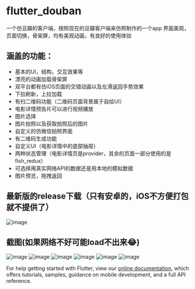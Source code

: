 # flutter_douban

一个仿豆瓣的客户端，按照现在的豆瓣客户端来仿照制作的一个app
界面美观，页面切换，骨架屏，均有美观动画，有良好的使用体验

## 涵盖的功能：
- 基本的UI，结构，交互效果等
- 漂亮的动画加载骨架屏
- 双平台都有仿iOS页面的交错动画以及左滑返回手势效果
- 下拉刷新，上拉加载
- 有扫二维码功能（二维码页面背景属于自绘UI） 
- 电影详情预告片可以进行视频播放
- 图片选择
- 图片拍照以及获取拍照后的图片
- 自定义的仿微信拍照界面
- 有二维码生成功能
- 自定义UI（电影详情中的底部抽屉）
- 两种状态管理（电影详情页是provider，其余的页面一部分使用的是fish_redux）
- 可选择用真实网络API的数据还是用本地的模拟数据
- 图片预览，拖拽返回

## 最新版的release下载（只有安卓的，iOS不方便打包就不提供了）
![image](https://github.com/luckysmg/flutter_douban/blob/master/md_img/qrcode.png)


## 截图(如果网络不好可能load不出来😂)
![image](https://github.com/luckysmg/flutter_douban/blob/master/md_img/book_music.png)
![image](https://github.com/luckysmg/flutter_douban/blob/master/md_img/detail.png)
![image](https://github.com/luckysmg/flutter_douban/blob/master/md_img/detail2.png)
![image](https://github.com/luckysmg/flutter_douban/blob/master/md_img/home.png)
![image](https://github.com/luckysmg/flutter_douban/blob/master/md_img/koubei.png)
![image](https://github.com/luckysmg/flutter_douban/blob/master/md_img/top250.png)



For help getting started with Flutter, view our
[online documentation](https://flutter.dev/docs), which offers tutorials,
samples, guidance on mobile development, and a full API reference.
